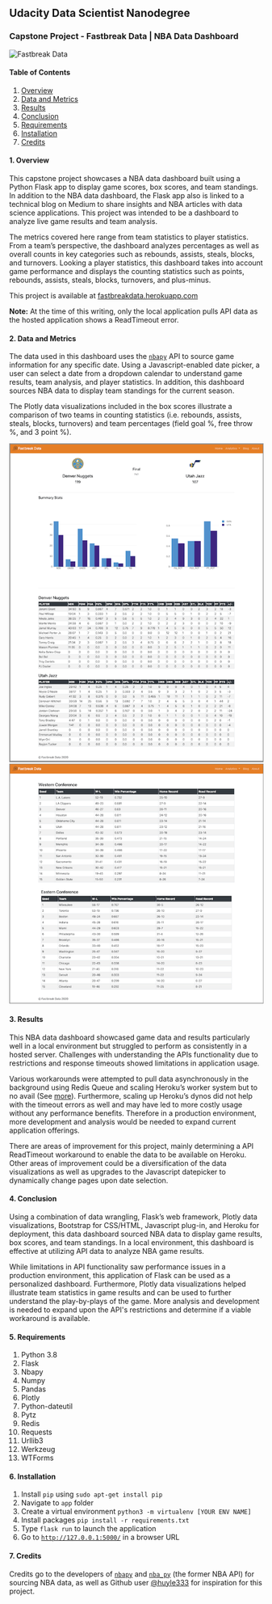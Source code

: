 ## Udacity Data Scientist Nanodegree



### Capstone Project - Fastbreak Data | NBA Data Dashboard

![Fastbreak Data](https://cdn-images-1.medium.com/max/313/1*gEWgrI7ceDHQLVaPdGbP4g@2x.png)

#### Table of Contents
1. [Overview](#summary)
2. [Data and Metrics](#metrics)
3. [Results](#results)
4. [Conclusion](#conclusion)
5. [Requirements](#requirements)
6. [Installation](#installation)
7. [Credits](#credits)

#### 1. Overview <a name="summary"></a>
This capstone project showcases a NBA data dashboard built using a Python Flask app to display game scores, box scores, and team standings. In addition to the NBA data dashboard, the Flask app also is linked to a technical blog on Medium to share insights and NBA articles with data science applications. This project was intended to be a dashboard to analyze live game results and team analysis. 

The metrics covered here range from team statistics to player statistics. From a team’s perspective, the dashboard analyzes percentages as well as overall counts in key categories such as rebounds, assists, steals, blocks, and turnovers. Looking a player statistics, this dashboard takes into account game performance and displays the counting statistics such as points, rebounds, assists, steals, blocks, turnovers, and plus-minus.

This project is available at [fastbreakdata.herokuapp.com](https://fastbreakdata.herokuapp.com)

**Note:** At the time of this writing, only the local application pulls API data as the hosted application shows a ReadTimeout error.

#### 2. Data and Metrics <a name="metrics"></a>
The data used in this dashboard uses the [`nbapy`](https://github.com/jtpavlock/nbapy) API to source game information for any specific date. Using a Javascript-enabled date picker, a user can select a date from a dropdown calendar to understand game results, team analysis, and player statistics. In addition, this dashboard sources NBA data to display team standings for the current season.

The Plotly data visualizations included in the box scores illustrate a comparison of two teams in counting statistics (i.e. rebounds, assists, steals, blocks, turnovers) and team percentages (field goal %, free throw %, and 3 point %). 

![Fastbreak Data](images/fbdata_boxscores_small.png)
![Fastbreak Data](images/fbdata_standings_small.png)

#### 3. Results <a name="results"></a>

This NBA data dashboard showcased game data and results particularly well in a local environment but struggled to perform as consistently in a hosted server. Challenges with understanding the APIs functionality due to restrictions and response timeouts showed limitations in application usage. 

Various workarounds were attempted to pull data asynchronously in the background using Redis Queue and scaling Heroku’s worker system but to no avail (See [more](https://devcenter.heroku.com/articles/python-rq)). Furthermore, scaling up Heroku’s dynos did not help with the timeout errors as well and may have led to more costly usage without any performance benefits. Therefore in a production environment, more development and analysis would be needed to expand current application offerings. 

There are areas of improvement for this project, mainly determining a API ReadTimeout workaround to enable the data to be available on Heroku. Other areas of improvement could be a diversification of the data visualizations as well as upgrades to the Javascript datepicker to dynamically change pages upon date selection.

#### 4. Conclusion <a name="conclusion"></a> 
Using a combination of data wrangling, Flask’s web framework, Plotly data visualizations, Bootstrap for CSS/HTML, Javascript plug-in, and Heroku for deployment, this data dashboard sourced NBA data to display game results, box scores, and team standings. In a local environment, this dashboard is effective at utilizing API data to analyze NBA game results.

While limitations in API functionality saw performance issues in a production environment, this application of Flask can be used as a personalized dashboard. Furthermore, Plotly data visualizations helped illustrate team statistics in game results and can be used to further understand the play-by-plays of the game. More analysis and development is needed to expand upon the API's restrictions and determine if a viable workaround is available.

#### 5. Requirements <a name="requirements"></a> 
1. Python 3.8
2. Flask
3. Nbapy
4. Numpy
5. Pandas
6. Plotly
7. Python-dateutil
8. Pytz
9. Redis
10. Requests
11. Urllib3
12. Werkzeug
13. WTForms


#### 6. Installation <a name="installation"></a>
1. Install `pip` using `sudo apt-get install pip`
2. Navigate to `app` folder
3. Create a virtual environment `python3 -m virtualenv [YOUR ENV NAME]`
4. Install packages `pip install -r requirements.txt`
5. Type `flask run` to launch the application
6. Go to [`http://127.0.0.1:5000/`](http://127.0.0.1:5000/) in a browser URL

#### 7. Credits <a name="credits"></a>
Credits go to the developers of [`nbapy`](https://github.com/jtpavlock/nbapy) and [`nba_py`](https://github.com/seemethere/nba_py) (the former NBA API) for sourcing NBA data, as well as Github user [@huyle333](https://github.com/huyle333) for inspiration for this project.